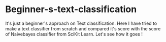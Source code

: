# Beginner-s-text-classification
It's just a beginner's approach on Text classification. 
Here I have tried to make a text classifier from scratch and compared it's score with the score of Naivebayes classifier from SciKit Learn.
Let's see how it goes  !
